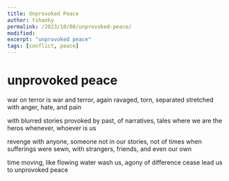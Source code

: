 ```yaml
---
title: Unprovoked Peace
author: tshanky
permalink: /2023/10/08/unprovoked-peace/
modified:
excerpt: "unprovoked peace"
tags: [conflict, peace]
---
```

<script type="text/javascript" async
  src="https://cdn.mathjax.org/mathjax/latest/MathJax.js?config=TeX-MML-AM_CHTML">
</script>

# unprovoked peace

war on terror
is war and terror, again
ravaged, torn, separated
stretched with anger, hate, and pain

with blurred stories
provoked by past, of narratives, tales
where we are the heros
whenever, whoever is us

revenge with anyone, someone
not in our stories, not of times
when sufferings were sewn,
with strangers, friends, and even our own

time moving, like flowing water
wash us, agony of difference cease
lead us to
unprovoked peace

